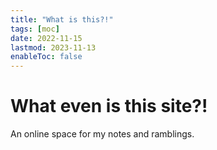 ```yaml
---
title: "What is this?!"
tags: [moc]
date: 2022-11-15
lastmod: 2023-11-13
enableToc: false
---
```

# What even is this site?! 
An online space for my notes and ramblings.
